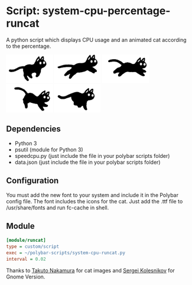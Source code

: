 # Script: system-cpu-percentage-runcat

A python script which displays CPU usage and an animated cat according to the percentage.

![runcat](screenshots/0.png)
![runcat](screenshots/1.png)
![runcat](screenshots/2.png)
![runcat](screenshots/3.png)
![runcat](screenshots/4.png)


## Dependencies

- Python 3
- psutil (module for Python 3)
- speedcpu.py (just include the file in your polybar scripts folder)
- data.json (just include the file in your polybar scripts folder)

## Configuration

You must add the new font to your system and include it in the Polybar config file. The font includes the icons for the cat. Just add the .ttf file to /usr/share/fonts and run fc-cache in shell.

## Module

```ini
[module/runcat]
type = custom/script
exec = ~/polybar-scripts/system-cpu-runcat.py
interval = 0.02
```
Thanks to [Takuto Nakamura](https://github.com/Kyome22/menubar_runcat) for cat images and [Sergei Kolesnikov](https://github.com/win0err/gnome-runcat) for Gnome Version.
